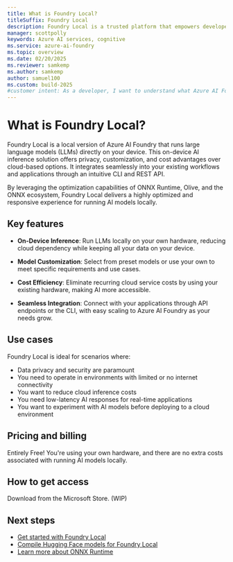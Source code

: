 ```yaml
---
title: What is Foundry Local?
titleSuffix: Foundry Local
description: Foundry Local is a trusted platform that empowers developers to drive innovation and shape the future with AI in a safe, secure, and responsible way on their devices.
manager: scottpolly
keywords: Azure AI services, cognitive
ms.service: azure-ai-foundry
ms.topic: overview
ms.date: 02/20/2025
ms.reviewer: samkemp
ms.author: samkemp
author: samuel100
ms.custom: build-2025
#customer intent: As a developer, I want to understand what Azure AI Foundry Local is so that I can use it to build AI applications.
---
```


# What is Foundry Local?

Foundry Local is a local version of Azure AI Foundry that runs large language models (LLMs) directly on your device. This on-device AI inference solution offers privacy, customization, and cost advantages over cloud-based options. It integrates seamlessly into your existing workflows and applications through an intuitive CLI and REST API.

By leveraging the optimization capabilities of ONNX Runtime, Olive, and the ONNX ecosystem, Foundry Local delivers a highly optimized and responsive experience for running AI models locally.

## Key features

- **On-Device Inference**: Run LLMs locally on your own hardware, reducing cloud dependency while keeping all your data on your device.

- **Model Customization**: Select from preset models or use your own to meet specific requirements and use cases.

- **Cost Efficiency**: Eliminate recurring cloud service costs by using your existing hardware, making AI more accessible.

- **Seamless Integration**: Connect with your applications through API endpoints or the CLI, with easy scaling to Azure AI Foundry as your needs grow.

## Use cases

Foundry Local is ideal for scenarios where:

- Data privacy and security are paramount
- You need to operate in environments with limited or no internet connectivity
- You want to reduce cloud inference costs
- You need low-latency AI responses for real-time applications
- You want to experiment with AI models before deploying to a cloud environment

## Pricing and billing

Entirely Free! You're using your own hardware, and there are no extra costs associated with running AI models locally.

## How to get access

Download from the Microsoft Store. (WIP)

## Next steps

- [Get started with Foundry Local](get-started.md)
- [Compile Hugging Face models for Foundry Local](how-to/huggingface-models-for-foundry-local.md)
- [Learn more about ONNX Runtime](https://onnxruntime.ai/docs/)
